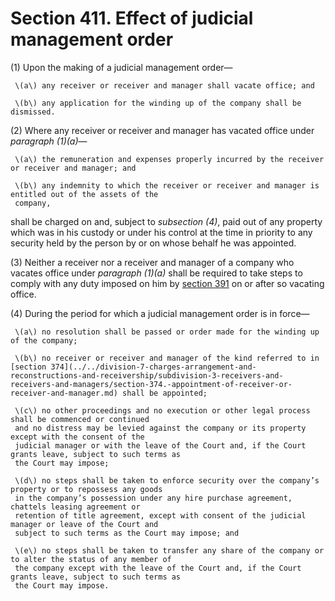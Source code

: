 # Section 411. Effect of judicial management order

\(1\) Upon the making of a judicial management order—

     \(a\) any receiver or receiver and manager shall vacate office; and

     \(b\) any application for the winding up of the company shall be dismissed.

\(2\) Where any receiver or receiver and manager has vacated office under _paragraph \(1\)\(a\)_—

     \(a\) the remuneration and expenses properly incurred by the receiver or receiver and manager; and

     \(b\) any indemnity to which the receiver or receiver and manager is entitled out of the assets of the  
     company,

shall be charged on and, subject to _subsection \(4\)_, paid out of any property which was in his custody or under his control at the time in priority to any security held by the person by or on whose behalf he was appointed.

\(3\) Neither a receiver nor a receiver and manager of a company who vacates office under _paragraph \(1\)\(a\)_ shall be required to take steps to comply with any duty imposed on him by [section 391](../../division-7-charges-arrangement-and-reconstructions-and-receivership/subdivision-3-receivers-and-receivers-and-managers/section-391.-lodging-of-accounts-of-receiver-or-receiver-and-manager.md) on or after so vacating office.

\(4\) During the period for which a judicial management order is in force—

     \(a\) no resolution shall be passed or order made for the winding up of the company;

     \(b\) no receiver or receiver and manager of the kind referred to in [section 374](../../division-7-charges-arrangement-and-reconstructions-and-receivership/subdivision-3-receivers-and-receivers-and-managers/section-374.-appointment-of-receiver-or-receiver-and-manager.md) shall be appointed;

     \(c\) no other proceedings and no execution or other legal process shall be commenced or continued  
     and no distress may be levied against the company or its property except with the consent of the  
     judicial manager or with the leave of the Court and, if the Court grants leave, subject to such terms as  
     the Court may impose;

     \(d\) no steps shall be taken to enforce security over the company’s property or to repossess any goods  
     in the company’s possession under any hire purchase agreement, chattels leasing agreement or  
     retention of title agreement, except with consent of the judicial manager or leave of the Court and  
     subject to such terms as the Court may impose; and

     \(e\) no steps shall be taken to transfer any share of the company or to alter the status of any member of  
     the company except with the leave of the Court and, if the Court grants leave, subject to such terms as  
     the Court may impose.


